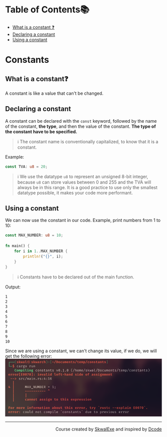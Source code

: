 # Table of Contents📚
- [What is a constant ❓](#what-is-a-constant)
- [Declaring a constant](#declaring-a-constant)
- [Using a constant](#using-a-constant)


# Constants
## What is a constant❓
A constant is like a value that can't be changed.
## Declaring a constant 
A constant can be declared with the `const` keyword, followed by the name of the constant, **the type**, and then the value of the constant. **The type of the constant have to be specified.**
> ℹ️ The constant name is conventionally capitalized, to know that it is a constant.

Example:
```rust
const TVA: u8 = 20;
```

> ℹ️ We use the datatype `u8` to represent an unsigned 8-bit integer, because `u8` can store values between 0 and 255 and the TVA will always be in this range. It is a good practice to use only the smallest datatype possible, it makes your code more performant.

## Using a constant
We can now use the constant in our code.
Example, print numbers from 1 to 10:
```rust
const MAX_NUMBER: u8 = 10;

fn main() {
    for i in 1..MAX_NUMBER {
        println!("{}", i);
    }
}
```
> ℹ️ Constants have to be declared out of the main function.

Output:
```
1
2
3
4
5
6
7
8
9
10
```

Since we are using a constant, we can't change its value, if we do, we will get the following error:
![](1.png)



<!--
---

<p align="right"><a href="https://github.com/SkwalExe/learn-rust/tree/main/course/constants">Next Section ⏭️</a></p>
-->

---

<p align="right">Course created by <a href="https://github.com/SkwalExe/" target="_blank">SkwalExe</a> and inspired by <a href="https://www.youtube.com/watch?v=vOMJlQ5B-M0&list=PLVvjrrRCBy2JSHf9tGxGKJ-bYAN_uDCUL" target="_blank">Dcode</a></p>